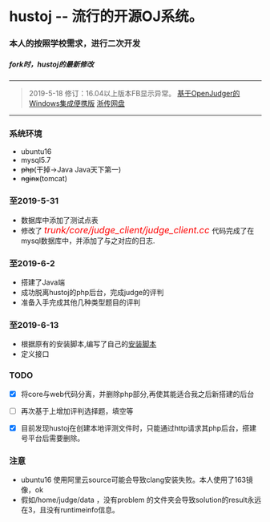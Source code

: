 # hustoj -- 流行的开源OJ系统。
### 本人的按照学校需求，进行二次开发
##### fork时，hustoj的最新修改
----
>2019-5-18 修订：16.04以上版本FB显示异常。 [基于OpenJudger的Windows集成便携版](https://github.com/>Azure99/WinHustOJ/releases) [浙传网盘](https://pan.cuz.edu.cn:8443/share/>287448cfc1b7f8b0073b1e11a7)
---

### 系统环境
-  ubuntu16  
-  mysql5.7
-  ~~php~~(干掉->Java Java天下第一)
-  ~~nginx~~(tomcat)

### 至2019-5-31 
- 数据库中添加了测试点表
- 修改了 <font color=red size=4> *trunk/core/judge_client/judge_client.cc* </font> 代码完成了在mysql数据库中，并添加了与之对应的日志.
### 至2019-6-2
- 搭建了Java端
- 成功脱离hustoj的php后台，完成judge的评判
- 准备入手完成其他几种类型题目的评判

### 至2019-6-13
- 根据原有的安装脚本,编写了自己的[安装脚本](https://github.com/chenhaomingbob/hustoj/blob/master/trunk/install/my-install-ubuntu16.sh)
-   定义接口
### TODO
- [x] 将core与web代码分离，并删除php部分,再使其能适合我之后新搭建的后台
- [ ] 再次基于上增加评判选择题，填空等
- [x] 目前发现hustoj在创建本地评测文件时，只能通过http请求其php后台，搭建号平台后需要删除。


### 注意
- ubuntu16 使用阿里云source可能会导致clang安装失败。本人使用了163镜像，ok
- 假如/home/judge/data ，没有problem 的文件夹会导致solution的result永远在3，且没有runtimeinfo信息。

